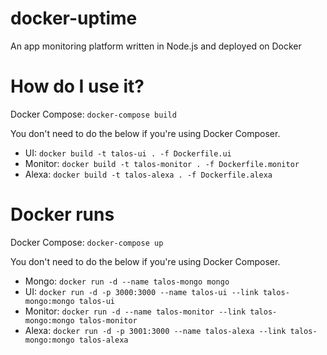 # docker-uptime
An app monitoring platform written in Node.js and deployed on Docker

# How do I use it?

Docker Compose: `docker-compose build`

You don't need to do the below if you're using Docker Composer.
- UI: `docker build -t talos-ui . -f Dockerfile.ui`
- Monitor: `docker build -t talos-monitor . -f Dockerfile.monitor`
- Alexa: `docker build -t talos-alexa . -f Dockerfile.alexa`

# Docker runs

Docker Compose: `docker-compose up`

You don't need to do the below if you're using Docker Composer.
- Mongo:  `docker run -d --name talos-mongo mongo`
- UI: `docker run -d -p 3000:3000 --name talos-ui --link talos-mongo:mongo talos-ui`
- Monitor: `docker run -d --name talos-monitor --link talos-mongo:mongo talos-monitor`
- Alexa: `docker run -d -p 3001:3000 --name talos-alexa --link talos-mongo:mongo talos-alexa`